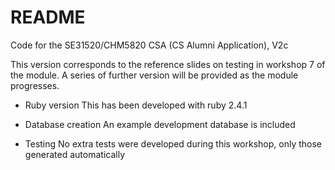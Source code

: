 # README

Code for the SE31520/CHM5820 CSA (CS Alumni Application), V2c

This version corresponds to the reference slides on testing in workshop 7 of the module. 
A series of further version will be provided as the module progresses.


* Ruby version
This has been developed with ruby 2.4.1

* Database creation
An example development database is included

*  Testing
No extra tests were developed during this workshop, only those generated automatically
